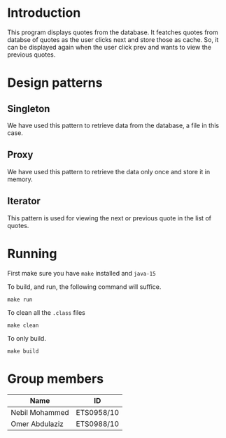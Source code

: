 # Introduction

This program displays quotes from the database. It featches 
quotes from databse of quotes as the user clicks next and store 
those as cache. So, it can be displayed again when the user 
click prev and wants to view the previous quotes.

# Design patterns

## Singleton 

We have used this pattern to retrieve data from the database, 
a file in this case.

## Proxy

We have used this pattern to retrieve the data only once and 
store it in memory.

## Iterator

This pattern is used for viewing the next or previous quote 
in the list of quotes.

# Running

First make sure you have `make` installed and `java-15`

To build, and run, the following command will suffice.

```
make run
```

To clean all the `.class` files

```
make clean
```

To only build.

```
make build
```

# Group members

| Name               | ID         |
|--------------------|------------|
| Nebil Mohammed     | ETS0958/10 |
| Omer Abdulaziz     | ETS0988/10 |
